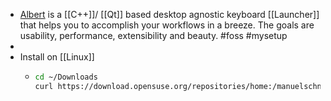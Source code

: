 - [Albert](https://albertlauncher.github.io/) is a [[C++]]/ [[Qt]] based desktop agnostic keyboard [[Launcher]] that helps you to accomplish your workflows in a breeze. The goals are usability, performance, extensibility and beauty. #foss #mysetup
-
- Install on [[Linux]]
	- ```bash
	  cd ~/Downloads
	  curl https://download.opensuse.org/repositories/home:/manuelschneid3r/xUbuntu_22.04/amd64/albert_0.22.17-0+597.1_amd64.deb --output albert_0.22.17-0+597.1_amd64.deb
	  
	  ```